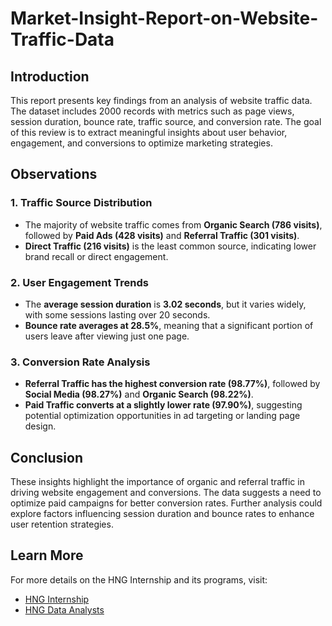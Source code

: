 # Market-Insight-Report-on-Website-Traffic-Data

## Introduction  
This report presents key findings from an analysis of website traffic data. The dataset includes 2000 records with metrics such as page views, session duration, bounce rate, traffic source, and conversion rate. The goal of this review is to extract meaningful insights about user behavior, engagement, and conversions to optimize marketing strategies.

## Observations  
### 1. Traffic Source Distribution  
- The majority of website traffic comes from **Organic Search (786 visits)**, followed by **Paid Ads (428 visits)** and **Referral Traffic (301 visits)**.  
- **Direct Traffic (216 visits)** is the least common source, indicating lower brand recall or direct engagement.

### 2. User Engagement Trends  
- The **average session duration** is **3.02 seconds**, but it varies widely, with some sessions lasting over 20 seconds.  
- **Bounce rate averages at 28.5%**, meaning that a significant portion of users leave after viewing just one page.

### 3. Conversion Rate Analysis  
- **Referral Traffic has the highest conversion rate (98.77%)**, followed by **Social Media (98.27%)** and **Organic Search (98.22%)**.  
- **Paid Traffic converts at a slightly lower rate (97.90%)**, suggesting potential optimization opportunities in ad targeting or landing page design.

## Conclusion  
These insights highlight the importance of organic and referral traffic in driving website engagement and conversions. The data suggests a need to optimize paid campaigns for better conversion rates. Further analysis could explore factors influencing session duration and bounce rates to enhance user retention strategies.

## Learn More  
For more details on the HNG Internship and its programs, visit:  
- [HNG Internship](https://hng.tech/internship)  
- [HNG Data Analysts](https://hng.tech/hire/data-analysts)  
